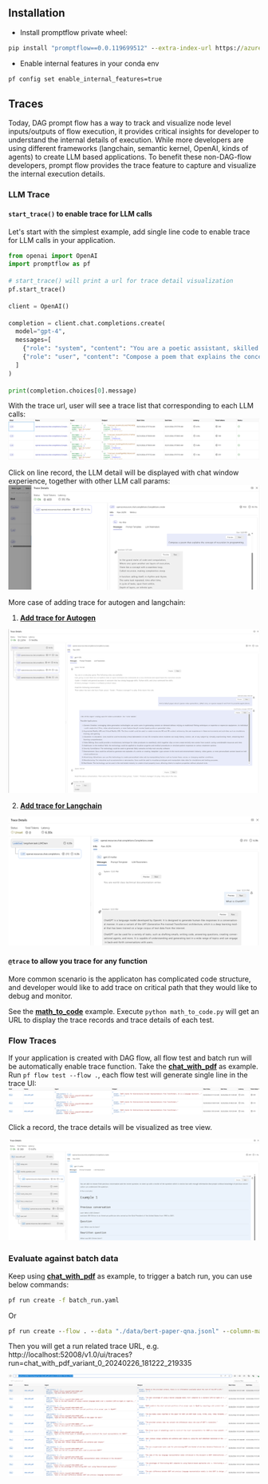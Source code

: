 ## Installation
* Install promptflow private wheel:
```cmd
pip install "promptflow==0.0.119699512" --extra-index-url https://azuremlsdktestpypi.azureedge.net/promptflow/
```
* Enable internal features in your conda env
```cmd
pf config set enable_internal_features=true
```

## Traces
Today, DAG prompt flow has a way to track and visualize node level inputs/outputs of flow execution, it provides critical insights for developer to understand the internal details of execution. While more developers are using different frameworks (langchain, semantic kernel, OpenAI, kinds of agents) to create LLM based applications. To benefit these non-DAG-flow developers, prompt flow provides the trace feature to capture and visualize the internal execution details. 
### LLM Trace
#### **`start_trace()` to enable trace for LLM calls**
Let's start with the simplest example, add single line code to enable trace for LLM calls in your application.
```python
from openai import OpenAI
import promptflow as pf

# start_trace() will print a url for trace detail visualization 
pf.start_trace()

client = OpenAI()

completion = client.chat.completions.create(
  model="gpt-4",
  messages=[
    {"role": "system", "content": "You are a poetic assistant, skilled in explaining complex programming concepts with creative flair."},
    {"role": "user", "content": "Compose a poem that explains the concept of recursion in programming."}
  ]
)

print(completion.choices[0].message)
```

With the trace url, user will see a trace list that corresponding to each LLM calls:
![LLM-trace-list](./img/LLM-trace-list.png)

Click on line record, the LLM detail will be displayed with chat window experience, together with other LLM call params:
![LLM-trace-detail](./img/LLM-trace-detail.png)

More case of adding trace for autogen and langchain:

1. **[Add trace for Autogen](./autogen-groupchat/)**

![autogen-trace-detail](./img/autogen-trace-detail.png)

2. **[Add trace for Langchain](./langchain)**

![langchain-trace-detail](./img/langchain-trace-detail.png)

#### **`@trace` to allow you trace for any function**
More common scenario is the applicaton has complicated code structure, and developer would like to add trace on critical path that they would like to debug and monitor. 

See the **[math_to_code](./math_to_code.py)** example. Execute `python math_to_code.py` will get an URL to display the trace records and trace details of each test.




### Flow Traces
If your application is created with DAG flow, all flow test and batch run will be automatically enable trace function. Take the **[chat_with_pdf](../../flows/chat/chat-with-pdf/)** as example. Run `pf flow test --flow .`, each flow test will generate single line in the trace UI:
![flow-trace-record](./img/flow-trace-records.png)

Click a record, the trace details will be visualized as tree view.

![flow-trace-detail](./img/flow-trace-detail.png)

### Evaluate against batch data
Keep using **[chat_with_pdf](../../flows/chat/chat-with-pdf/)** as example, to trigger a batch run, you can use below commands:

```cmd
pf run create -f batch_run.yaml
```
Or
```cmd
pf run create --flow . --data "./data/bert-paper-qna.jsonl" --column-mapping chat_history='${data.chat_history}' pdf_url='${data.pdf_url}' question='${data.question}'
```
Then you will get a run related trace URL, e.g. http://localhost:52008/v1.0/ui/traces?run=chat_with_pdf_variant_0_20240226_181222_219335

![batch_run_record](./img/batch_run_record.png)